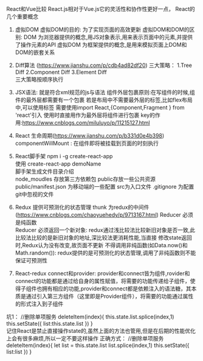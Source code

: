 React和Vue比较
React.js相对于Vue.js它的灵活性和协作性更好一点，
React的几个重要概念
1. 虚拟DOM
     虚拟DOM的目的: 为了实现页面的高效更新
     虚拟DOM和DOM的区别: 
       DOM 为浏览器提供的概念,用JS对象表示,用来表示页面中的元素,并提供了操作元素的API
       虚拟DOM 为框架提供的概念,是用来模拟页面上DOM和DOM的嵌套关系
2. Diff算法  (https://www.jianshu.com/p/cdb4ad82df20)
      三大策略：
        1.Tree Diff
        2.Component Diff
        3.Element Diff    
      三大策略按顺序执行
3. JSX语法: 就是符合xml规范的js与语法
    组件外层包裹原则:在写组件的时候,组件的最外层都需要有一个包裹
    若是布局中不需要最外层的标签,比如flex布局中,可以使用<Fragment>标签
    需要使用import React,{Component,Fragment } from 'react'引入
    使用时直接用<Fragment></Fragment>作为最外层将组件进行包裹
key的作用:https://www.cnblogs.com/miluluyo/p/11215127.html
4. React 生命周期(https://www.jianshu.com/p/b331d0e4b398)
    componentWillMount : 在组件即将被挂载到页面的时刻执行

5. React脚手架  npm i -g create-react-app  
    使用 create-react-app demoName  
    脚手架生成文件目录介绍  
    node_moudles 存放第三方依赖包
    public存放一些公共资源 public/manifest.json 为移动端的一些配置
    src为入口文件 
    .gitignore 为配置git中忽视的文件
6. Redux 提供可预测化的状态管理
    thunk 为redux的中间件(https://www.cnblogs.com/chaoyuehedy/p/9713167.html)
    Reducer 必须是纯函数  
        Reducer 必须返回一个新对象:   redux通过浅比较法比较新旧对象是否一致,此比较法比较的是新旧对象的地址,深比较法更消耗性能,当直接
                                     修改state返回时,Redux认为没有改变,故页面不更新
        不得调用非纯函数(如Data.now()和Math.random()):   redux提供的是可预测化的状态管理,调用了非纯函数则不能保证可预测性
7. React-redux 
    connect和provider: provider和connect皆为组件,rovider和connect的功能都是通过给自身的属性赋值，将需要的功能传递给子组件，使得子组件也拥有相应的功能,provider和connect都是依赖注入的语法糖，其本质是通过引入第三方组件（这里即是Provider组件），将需要的功能通过属性的形式注入到子组件      

    
坑1：
  //删除单项服务
    deleteItem(index){
        this.state.list.splice(index,1)
        this.setState({
            list:this.state.list
        }) 
    }  
记住React是禁止直接操作state的,虽然上面的方法也管用,但是在后期的性能优化上会有很多麻烦,所以一定不要这样操作
正确方式：
//删除单项服务
    deleteItem(index){
        let list = this.state.list
        list.splice(index,1)
        this.setState({
            list:list
        })
    }